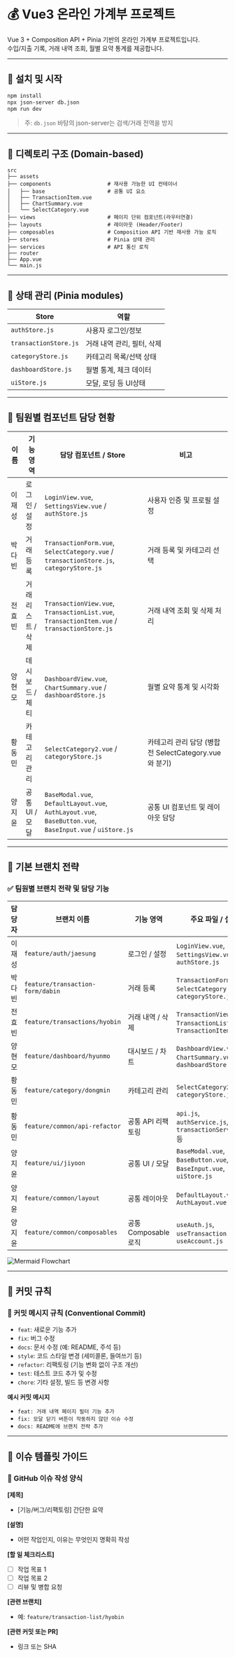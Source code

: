 # 💰 Vue3 온라인 가계부 프로젝트

Vue 3 + Composition API + Pinia 기반의 온라인 가계부 프로젝트입니다.\
수입/지출 기록, 거래 내역 조회, 월별 요약 통계를 제공합니다.

---

## 📆 설치 및 시작

```bash
npm install
npx json-server db.json
npm run dev
```

> 주: `db.json` 바탕의 json-server는 검색/거래 전역을 방지

---

## 📁 디렉토리 구조 (Domain-based)

```
src
├── assets
├── components                  # 재사용 가능한 UI 컨테이너
│   ├── base                    # 공통 UI 요소
│   ├── TransactionItem.vue
│   ├── ChartSummary.vue
│   └── SelectCategory.vue
├── views                       # 페이지 단위 컴포넌트(라우터연결)
├── layouts                     # 레이아웃 (Header/Footer)
├── composables                 # Composition API 기반 재사용 가능 로직
├── stores                      # Pinia 상태 관리
├── services                    # API 통신 로직
├── router
├── App.vue
└── main.js
```

---

## 🧐 상태 관리 (Pinia modules)

| Store                 | 역할                       |
| --------------------- | -------------------------- |
| `authStore.js`        | 사용자 로그인/정보         |
| `transactionStore.js` | 거래 내역 관리, 필터, 삭제 |
| `categoryStore.js`    | 카테고리 목록/선택 상태    |
| `dashboardStore.js`   | 월별 통계, 체크 데이터     |
| `uiStore.js`          | 모달, 로딩 등 UI상태       |

---

## 👥 팀원별 컴포넌트 담당 현황

| 이름   | 기능 영역          | 담당 컴포넌트 / Store                                                                                    | 비고                                                   |
| ------ | ------------------ | -------------------------------------------------------------------------------------------------------- | ------------------------------------------------------ |
| 이재성 | 로그인 / 설정      | `LoginView.vue`, `SettingsView.vue` / `authStore.js`                                                     | 사용자 인증 및 프로필 설정                             |
| 박다빈 | 거래 등록          | `TransactionForm.vue`, `SelectCategory.vue` / `transactionStore.js`, `categoryStore.js`                  | 거래 등록 및 카테고리 선택                             |
| 전효빈 | 거래 리스트 / 삭제 | `TransactionView.vue`, `TransactionList.vue`, `TransactionItem.vue` / `transactionStore.js`              | 거래 내역 조회 및 삭제 처리                            |
| 양현모 | 데시보드 / 체티    | `DashboardView.vue`, `ChartSummary.vue` / `dashboardStore.js`                                            | 월별 요약 통계 및 시각화                               |
| 황동민 | 카테고리 관리      | `SelectCategory2.vue` / `categoryStore.js`                                                               | 카테고리 관리 담당 (병합 전 SelectCategory.vue와 분기) |
| 양지윤 | 공통 UI / 모달     | `BaseModal.vue`, `DefaultLayout.vue`, `AuthLayout.vue`, `BaseButton.vue`, `BaseInput.vue` / `uiStore.js` | 공통 UI 컴포넌트 및 레이아웃 담당                      |

---

## 🌿 기본 브랜치 전략

### ✅ 팀원별 브랜치 전략 및 담당 기능

| 담당자 | 브랜치 이름                      | 기능 영역            | 주요 파일 / 설명                                                    |
| ------ | -------------------------------- | -------------------- | ------------------------------------------------------------------- |
| 이재성 | `feature/auth/jaesung`           | 로그인 / 설정        | `LoginView.vue`, `SettingsView.vue`, `authStore.js`                 |
| 박다빈 | `feature/transaction-form/dabin` | 거래 등록            | `TransactionForm.vue`, `SelectCategory.vue`, `categoryStore.js`     |
| 전효빈 | `feature/transactions/hyobin`    | 거래 내역 / 삭제     | `TransactionView.vue`, `TransactionList.vue`, `TransactionItem.vue` |
| 양현모 | `feature/dashboard/hyunmo`       | 대시보드 / 차트      | `DashboardView.vue`, `ChartSummary.vue`, `dashboardStore.js`        |
| 황동민 | `feature/category/dongmin`       | 카테고리 관리        | `SelectCategory2.vue`, `categoryStore.js`                           |
| 황동민 | `feature/common/api-refactor`    | 공통 API 리팩토링    | `api.js`, `authService.js`, `transactionService.js` 등              |
| 양지윤 | `feature/ui/jiyoon`              | 공통 UI / 모달       | `BaseModal.vue`, `BaseButton.vue`, `BaseInput.vue`, `uiStore.js`    |
| 양지윤 | `feature/common/layout`          | 공통 레이아웃        | `DefaultLayout.vue`, `AuthLayout.vue`                               |
| 양지윤 | `feature/common/composables`     | 공통 Composable 로직 | `useAuth.js`, `useTransaction.js`, `useAccount.js`                  |

![Mermaid Flowchart](./브랜치전략.png)

---

## 📂 커밋 규칙

### 📌 커밋 메시지 규칙 (Conventional Commit)

- `feat`: 새로운 기능 추가
- `fix`: 버그 수정
- `docs`: 문서 수정 (예: README, 주석 등)
- `style`: 코드 스타일 변경 (세미콜론, 들여쓰기 등)
- `refactor`: 리팩토링 (기능 변화 없이 구조 개선)
- `test`: 테스트 코드 추가 및 수정
- `chore`: 기타 설정, 빌드 등 변경 사항

**예시 커밋 메시지**

- `feat: 거래 내역 페이지 필터 기능 추가`
- `fix: 모달 닫기 버튼이 작동하지 않던 이슈 수정`
- `docs: README에 브랜치 전략 추가`

---

## 📜 이슈 템플릿 가이드

### 📝 GitHub 이슈 작성 양식

**[제목]**

- [기능/버그/리팩토링] 간단한 요약

**[설명]**

- 어떤 작업인지, 이유는 무엇인지 명확히 작성

**[할 일 체크리스트]**

- [ ] 작업 목표 1
- [ ] 작업 목표 2
- [ ] 리뷰 및 병합 요청

**[관련 브랜치]**

- 예: `feature/transaction-list/hyobin`

**[관련 커밋 또는 PR]**

- 링크 또는 SHA
